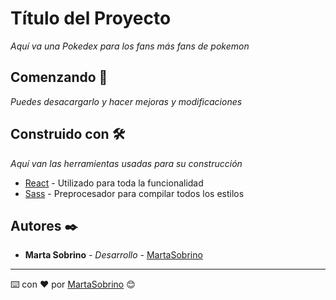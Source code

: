 # Título del Proyecto

_Aquí va una Pokedex para los fans más fans de pokemon_

## Comenzando 🚀

_Puedes desacargarlo y hacer mejoras y modificaciones_

## Construido con 🛠️

_Aquí van las herramientas usadas para su construcción_

* [React](https://reactjs.org/) - Utilizado para toda la funcionalidad
* [Sass](https://sass-lang.com/) - Preprocesador para compilar todos los estilos

## Autores ✒️

* **Marta Sobrino** - *Desarrollo* - [MartaSobrino](https://github.com/MartaSobrino)

---
⌨️ con ❤️ por [MartaSobrino](https://github.com/MartaSobrino) 😊